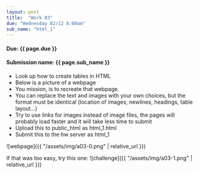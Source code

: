 ```yaml
---
layout: post
title:  "Work 03"
due: "Wednesday 02/12 8:00am"
sub_name: "html_1"
---
```


#### Due: {{ page.due }}

#### Submission name: {{ page.sub_name }}

* Look up how to create tables in HTML
* Below is a picture of a webpage
* You mission, is to recreate that webpage.
* You can replace the text and images with your own choices, but the format must be identical (location of images, newlines, headings, table layout...)
* Try to use links for images instead of image files, the pages will probably load faster and it will take less time to submit
* Upload this to public_html as html_1.html
* Submit this to the hw server as html_1

![webpage]({{ "/assets/img/a03-0.png" | relative_url }})

If that was too easy, try this one:
![challenge]({{ "/assets/img/a03-1.png" | relative_url }})

